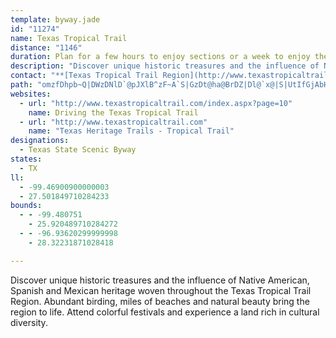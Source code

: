 ```yaml
---
template: byway.jade
id: "11274"
name: Texas Tropical Trail
distance: "1146"
duration: Plan for a few hours to enjoy sections or a week to enjoy the region.
description: "Discover unique historic treasures and the influence of Native American, Spanish and Mexican heritage woven throughout the Texas Tropical Trail Region. Abundant birding, miles of beaches and natural beauty bring the region to life."
contact: "**[Texas Tropical Trail Region](http://www.texastropicaltrail.com)**  \r\n361-592-4603  \r\n[Send Email](mailto:texastropicaltrail@yahoo.com)  \r\n"
path: "omzfDhpb~Q|DWzDNlD`@pJXlB^zF~A`S|GzDt@ha@BrDZ|Dl@`x@|S|UtIfGjAbHf@hJ?~DG|F]pGEhEJtZHd\\`@hHV~YnBdVr@|d@vBzKx@bEDfJn@t\\bAnf@fApSDzq@l@rL_@vDYxC_@fc@mIdm@uKfDaAhL_Cvo@aMbIgBxDeAnGaCtEeCjOaKb\\eWvc@g\\`F}C|M_HjNsHhKcGxb@iUhQaJnYaNba@uTvDgBlVcJlHwB~F{@noAmIxFk@`IuAzGuB`FoBxDmBz[aSlH{CptA_`@tj@aOzl@cQjFiAfAIndIq[jCCrG\\rlAlJ|aA|Blh@~AbtElKrh@rAvLVrH@nEUzTiBvG_@dEGzVz@hmArGpKJtcBQhCH`If@|Ev@rJtBfJ|AzELlNc@~DHtKfBhL`CnIlA`r@pExDj@hGlAze@vLzXvGjp@jPfi@|NbDp@lERpSeAfTy@xFa@rI_@dFqA|Ai@pCeBtBqB`B{Bdq@i`BrDiIdh@o}@bb@}r@`[cm@~HeP|CoFxG_JlD{Dnr@}r@jHyHfMgLt_@cVbsAcy@xy@cm@pI{FpoAu}@pDgDlAaBrA_Cr@eBn@sBdAaGdSmhBjL_bAp@_DjBgFxCkFjA{AboBueBpPwO~Xgb@|H{J~CeD|cAcw@|UiQxDeCjEyBjLaEzyA_e@bKyClVyD|r@iJfD{@lHsDdBwA~CeD~C}EzAkDz@mC~BcMdDuSbDoQn|@i`D`Leb@xr@mfCjDeIlGwKh}@ekArDgEpPcUfCqCtA{BtV}[|tA}eBjb@ui@rOcRjVe[rEmFlJeI|EcCnRqHbe@cQxC_AhLoEj|@o[bTiHxO}CdDU~p@kAjjA_BfoBaDdR_AxVyAzmAoIfdAmGfuAoJbbCyObGy@bDm@pRaFpn@uQ|b@iLtt@uSxl@}OpCcAvc@}LvNkDvFs@pHa@hONnaCtNlkEzVjEDvGI`Ic@`uB}WxK_B`KeBpg@{K~IsCz[oLrPsGjQ}Rdq@ww@zBmB`g@oX|BaBxyAo}AfqBiwBfHwEpCmAtBm@`Ck@|ASjMkAhvB_Uxu@sI~ZsCxFs@re@eFvBGz@SfE_B|y@q`@v@_At@sA\\gBpFq{@nBuTN_DAaFw@aGuBmI]mB}Te|@{EsSyFma@uFqb@_AoFkBoNyAoNGeCL_HV{DfNwzAjBaVlAeL|A_IhAmDh^us@tNeX~FkIlSwVnCgExa@e_AzAgFrC{H|pAgzD|A_G~@oIrCss@zDy{@H_EOsHiAqK{@kEwA{EgT{j@yLiZeHkRg@iBk@yCa@{D_Dk_@AaBXmEpC{Ln@yDbJqc@tBiJ|AmI@g@Me@iAaBg@sAeEmUSmBGgB?eBRyBt@aCXk@z@sAfAeAhKaIfEoCxHmGhCgDfSiZbJuKzZk]nAeBrCiFtKaXtd@uwAvGkTvDyKbC{GrVul@z@{C`AqE|I{m@PyD@gGs@_]OiJ@}C^{GnAcGZkAf@s@tEyLpG{RlEyOfQyl@dRcp@~c@c|Avg@wfBhb@owAfIkYz@eC~c@e}AbC_JnGiTjCoL~BgMhEkP`FiPjHuTjTgu@jMua@jFySfj@okBdSyr@fBoFt\\amAhJc[pW}}@vBuFzGmLpIwMhhAqhBvAgDfIwUh^qiAnG}S|Jm^n@mCp@sGNwCCuE{@aPqHikAG_IVaJKg@nBoXhAcST[nAiUxIqlAb]c|EnDaWh@{FhAkU|Dai@zGcaA`AiUlA}QzTyzClAuJtAuFtDgJxCaFlDeE~a@m]~~AusArMsIfEsDzEsF`CuDdByDx@_C`AyCfAaFxCeW\\}E`lD|[jIrCbBXlABdAKrCcAfg@gXrCqBvEuEj@Z^?tXcOb@m@NcBJMRG`CPf@KdCsAlG_ErRgNf`@}WdToO`EgDjOaQhCmDvA{Cv@_DViBdEml@HkCYqB}AyAckA{Kw[gD_Eu@uMyAqvBcSoL}@eeAcKsi@{E`BaU?sDOuEwCah@K}DNuHlFut@dAcLt@gNvFwv@hA_NfA}JfIil@nCcn@zoAdJdJoCnUuNd\\_H|YvEtW|P~PfS|PlLlbA~Gn}AbOju@lHhd@pErKx@bR|BnAv@hApBN|BnEoGtEqG~KaKpE{EnBuDJ_AhAsE^sDnQwiC`G}x@Rs@rDue@tDgi@Ce@^{FzTa~C`WqkDhNehBfOmuBFuB`AunA{|@wJwClDg~A_P}Kk@uPUeImDeXaCaCTcCaAyiBkQemBkQagCyV~Oe|AxEoHlLkbBSQlMimAnHks@dGql@dIup@xG_r@jQ}`B`RcgBdGsp@dIyv@bGgm@bEua@?up@Sq}@k@}~@cC{Xi@}~@k@ks@k@sn@Uks@i@gm@e@{Zh`@Cpa@Sp{@}@hDs@jCcAbAw@|EeFfGwFxCcBdCm@`BShKElBS|E_BlEgEnA_AhBaAdCq@bCY~OKtYm@zm@g@dd@InvBoA`@kFAcLFsC`@eCz@qCf@cA`LgSlBmEfAgEbFgUdCqJhAgFTgBBoCo@qSq@aD_DgGq@yB[_Bq@mGa@gGQaG@w^FaCd@eDlLoh@nAmE~qB_yFbAsEHgBEmDq@eHsBqPQyC?_ELsB~Gyl@`AkSBkWpNm{Bt@uFzKqb@bLog@hAsFh@yDVaDtAed@GuJw@eb@ZaSqD{iAMkc@PyD`A{b@`@yCt@_DtAeDpAiBzD}D|a@eXxFiGbWcg@hAoCjAwEhjAakFr@oBdAgBzBcCzB}AvDmAdsA{O~v@}Jxa@cF~Fu@`GyAnFmC|U_O~lAis@lCgCvDaG`bA}aC`AmBhSeg@dFkLpI}c@zDmKxCsGvFqJzCeE`IaIpBoCvBqD`KaRjF{HnIgK|PwOvL}LdBwCjCoHzBgElDmDvJmH`CyCbBaDpAeEh@uD~Dw{@fDgv@NkAZyAl@_BhFwIv@eBr@aCXgCd@wKxAss@bD_kA|Aop@`@_DcBmDoBaDwu@u{AuLkUiJuRcWkg@{AoDuMaWsN_ZeDgGo\\mp@aHuJmC_CuDgC{LyGk@{@qFyCiCmB}FaIOcH]{hA_@e]_Je^uQir@qJs`@yBuEsHiDaIuEoJwEiCwCaCyJyKw`@}C}LcFcUeEmOcJe^uFyVkMif@qCcMaBiJ_CsJkCeHwMa[}s@q|AwGmMir@c}AqLwVex@ieBgv@gdB}^wu@{AqB{CmCwAw@gC_Ay~Ace@kn@sQ}Bg@uCYyAEwYRmGg@aCq@cDuA}CoCoF}F_K{LyFyFUKsIgKqKkL}L~XkI|SiAdEg@tCi@xG}GtpAy@rJeBhKcGnUcMzh@gMrg@gAvD_FvMeUlf@mBjDsGzNw@zBe@zAiAjIi@rHCfCzFvaCEf@rPrcGl@x\\|@lHrCzKx@xBpD`HtE`GdFlEfp@jb@pHnF~s@rs@jFtF~AjCp@xA`@tAh@|C^tEmJl{CeClaAeLlxDw@pZgDleAeAfd@eEvoA_@|R{@~[}H|dC{AvWeB`h@sBlc@uFjgA{Ut`F]vBu@hB}GjFeDzCg@~@cEzD}XnSgXhQyEfDmZ|Tad@rj@oG~DoCNqGpDkB|BuAtB}CjCoG~CqR~FoVnIqc@`OaP~EoEnD_KpNqT~Z_IpHaXp`@qa@`o@qs@rkAqT`[qg@rv@a_@`l@qWp^qV`W_V~ToGnDqHnBoH_@aTo@qe@_@_Xn@qPpDoHnCaInHiFlOkMf^c[r{@yc@~kAeQfMg{@fb@wR|McQ~Ioi@b\\ic@jV_u@~_@kw@hc@qHbFs\\rRaHdEaEvAgiBjdAsY`O{QnKmVpOmdBtaAcEtBqDxAuE`A}Dj@mpAp{@s}BvCqhDjAwdCcFicByC}kCcFmvBwOc|AiMq~AwO}`BoHgxBuWwGVmJEgCMuRwBwJ{@qa@qB_c@aDeP{A_{@_Gk~Ek^iGScGEmnA~@_vDhBiyEvCmfAFmWPwOd@}TR}{GlD}bA~@we@nDyFn@aiAjJmeBxLw`@`EiPpBoFf@utDb[aWfB}d@zDsDR}rD`[u\\rBaKf@}HP}[lAel@dBazGvQs^dBsoAlDcC?wq@rBmgBrEaWx@uSJyg@]ev@k@sh@{@_i@e@yn@?iCMiL?kHMokFkDyHYwRaBsr@wHcQuAsXy@etBkCkSPgIXykB|IsRp@{RfAwl@x@mTj@ycDpCczBkCgL[udBaSwQgBqG]cEMei@Yuc@DgRRmL~@ca@lHc_@lHmFnAsTrDoO`DuNhCsmEd{@wKxEkb@|Ump@~]qBr@yG~Aal@lLu]tH}{@pPi@GwHpAaIt@yEv@sUrEsHlAu}@hQo]fHyRlDceAtS_gBx]sd@tJ_`@xH_V`EyQlDmXxFwi@hKcDx@sCRkB^w~Dnw@{w@hOuFj@gDlAaBxBaC|@ej@hK}mBx_@sMzBoE\\wFRiPLur@DkHPsJDKMgBc@aCgAcBwAw@aAkQ}_@_EoH{DoIm@_Bq@sAgDgDWkAoH?cEJyi@Fix@b@oN@eHMwQ?ko@X_CEqDm@{EqBqCuB_]ea@usDcnEkm@ut@uXm]aHaIiYo]uKwLsEmEmCkBmNmGyc@yTi_Bav@_dCkhAe{EgvBtc@}zCjQg_A?gh@iVst@iWyk@qDis@vAewEwA}~@cLkHmXAec@@oSyOx@_zC?odGy@ksGwBauHm@oqBMwjBwBsxAsDyOmFoFqSmU_w@w^}x@mb@s`@mUkUaLzIaQtCmI~k@}zAr]k|@ze@qmAfB{Evj@}vAnr@yrB~Yuu@~I_VjGsOzDuKbB}GtAmIl@sFpAiTb@yDlA_H~@mDjAgDdNg]nB_FpOgc@bPyb@jf@wnAxGyQpFsMhA_CfA{AlCgCxEkC|CyApAa@fE_C`p@}`@l_@{SdEgDdEaE`BsCbAkCzFiPp@cClB_FfBaGpEmMbDaLvQij@tCgHrDsEjEaD`B}@`G{AnCS~G?hZT?eAGIBaOKaEmAsJeAsEgBsEiA_C}AaCaEqEqEsDe_@kTio@_`@qgAmo@g{I_iFycBecAqaKicGkImFiOsLyjAe_Ay{@{q@qXuUwHoFoLaGuReJ_IaEoQiIuF_DcHsEwLoJ{GeGsPjXq@h@y@Xo@JiACyMuBeA]aAm@mMuKiBkAm@x@mA~@q@ViA@eAXc@^qY~G}EzDuRdUsMrKkKlHoLrFyGrBwGlAaMxAgGxA}DlAuCfAoFnCgCxAqF|DgHfH_qAryAkFnFg\\j_@_FhGsJnOkCjFoBxFiZnnBmFlVyHx[_BrDcAfB_BlBgElD{@rAoCpEgGbNcq@ka@Ye@uEiDmFwC{@[aQsKiIyEsBaB_CsCkA{BsAqDsEmIqDiE}CgCahAmq@kYuQuv@ae@uh@q\\{b@}W_}B}`B_nA{|@aAs@{C}Cqq@uv@kCeAui@gPiiAg\\eUgH{CeBuDuDiC}Ci@uBEq@Cma@FSCeBYkCy@mBkAaBgCsAqFwDqD{@}CeAmTuPoAm@aBe@mDYsEK{z@BkCWgIsAeJkAwFKiX?{FSwFm@{KE__@VwU@iFe@ka@}Eic@_G_ZsDcQeCg]iMa|@y\\cCs@aPkGoMoFaRkM_kAet@gz@gj@kEkCgFgCcC_AyJoF}LmHcDwAuDiAmBWkCM_P_@mDm@acCeg@iUmEqlAaNyvCw[uu@{H{hAoMeEgAmxEklB{DeBkCmBqF_Gc\\ue@mJgMgGiGcGyEyEqCwEuBqGyB_n@mQwnEqqAfGtjAt@|kEz@r_@lAzRzRfuBj@pHl@jLxEjeBjGr~@zyClla@h@hErC~O^zCd@bU@fAMhByJtr@_LpzAaDfd@dM`ChEb@|IXrCDpv@_BpB@xIb@f{@zIjs@~EfHB~Jc@xFy@dIeBzGeCrb@qSvi@uVxn@cZbE{BnFsDtCgC`FgFzGaKxAsCvAwCbByE|Ly_@hCaGrDaHdEuFpF_GvGiFvFiDhFaC~C{@pBy@jTmEts@uM|VgFlhDyo@zEy@|CSpEGpGR|uAbRtFLdC?fE_@`FaAhIwCxEoCrB}@`FuAxFy@rBOhRGdlAJ`xBCbDBzEV`AC\\X~FxAhDrAdB~@xGdF``@d]lGfHz@tArDvD~G`FvCrAfPrF|Ar@rOtFlEx@jD\\dHEpBSzBe@jDkA~^kQpXqL~CgAvCs@dE_@nBLrD|@bBr@bB~@fa@pXli@nZziAhn@tf@pXwk@hzAgBzDu@|ByAfIwNbzAiAnJq@tJAtJd@xp@V|s@bDtsNRpDTbCx@bFd@zAbAfH^zDlg@lmLi@||Aa@nu@]~dAFfN]hy@Cxi@K|TBz`@On~@FxRGv`@eCxH{cAnnCy@vCGdAxAjmGa@rAcA`BcAp@iBp@wBhAc@d@_A~A_@fBGdAAzkGiAxCq@z@gBbAyZ@kB`Aw@|@cAdCcB~}Cs@~k@wApoBuA~_CwArjDlOnjAj@hKbCvWj@|TpJ~VuFzHeRrSkV~X_bC~mCcSpT_@JoIzHeCxDgDfD{FZ_UbE_\\pBkg@vGep@rWnBpIxNpPdLnBzF[~TgD|[aFxQAnNjBrYzH`EzAnDxBbMzKpKrKnC|CvIpIdf@zg@nj@nk@pT`TrElCdCfAh`Bln@jHtD~i@|]vb@nYvDtCzDxExYrh@nF`NrDlGxaBtnBhTnV|OdRnNrO|KrIrMzHlMnIhIfHrb@ra@`GdGlIvGvcBhcA`]bT~I`FlIrDfExBjIfF`D~BxCjCtWhPrLvF|EdBh[rObNzFbd@vStu@p^dXbPhN~HjNvI~bArl@rsB~mAxj@j\\n[nRpkB~gAh]vS|b@|VzlAts@tB`A|DpArF~@bERrs@J`}DR~k@E~EjAjClAtBzAtBjCzD~GrCnG~GbKhOfVrTr^jt@`kAtEdH|DfFlNbUTDdu@zlAn@fAt@jDlA`LR`GvLdmAxNlThDN~BQpBk@dEaCbQaMxZ{SnCaBtFeBvj@Ul`CWrKVnc@zCd]xFb@I\\_@bhBtLdx@~F~qDpVl`AdHhu@zErmDpVjfCzPt}@rG`VhDbObBrHl@nNx@vOj@rU^jaDbTnbC|P~^fC`Mj@z{A`LzrA`J|QxAxz@rFnR`Bl|@xFxtArJdMbAfv@~E`oCzR|RjAx~@nGf[tA\\MdObAjKx@|QfC|SxAdIf@dSd@lRdA^Zp\\fDphAzHrZjB`AR|FXhNjAxl@`EbGXxd@pDhCF~D^lb@pCrNhA`H^liAdIjb@rClMp@nDB`RbA~aBzKjjAhI`WvAdWnBtAZ~Ab@xEhF~ApCjBnBnApAnBdAxB`AjDr@`DBfARfGNp@\\hIXhLdAy@xTwGnqAcAzPqJzlBaDrk@o@fEoAfE{@vAmDvEmiA`nA{AvAa^j`@eOtOsJnK{FzFiIlJeKtKuFxGoAzBsA~Eo@lDKxCGbQoAxvGY`{@a@lpCy@zjDmAzgHBx_@u@|mD?ni@mD`~OOtTCzi@KzOOrDkAtMkA`H_BxGuD`K{ArCiDtFoi@jz@yv@``B{w@xbB_CrF}@nC}@dDeBtIy@fJGrFVh\\L`iA|AdoDYpZaAnY_@vOiAd[aHrwAeEvw@qIxjAw@fJObAg@|AQ@w@bAsCxA_GBgQ?mDa@c^aAaEW_DtyAKbEYvBw@tDaApC_BxCeAfBmB`C_BvC{GvJaBlDmBxFeIhYiDzKqCnFgd@vj@ebArkAsf@tm@cW~Y_j@tp@uFhHyZpd@{\\rf@s]lf@wY~d@aW~a@ma@lq@w[xi@oLjRaTbXyhDjlEsFtI_GtIeWhZcA`BmBrFiFbToXdjAyt@fzC{Qjv@yW`fAwDrPq~@fwDu@lD}Dde@GfBsU~tCYnFPjZA~GLvLRdBtD`O`A`Fvd@ffG~Ftp@t`@rfFtKbj@tAfIf@nFBnFGhCg@zFc@nBw@xCoc@`tAqAzG]pEGtDFrEXzDdCfMlUvdAfAhHV|DApI[pDaDpU_B`Ku|@niGiAtH{AtHkCtJsRfw@an@dcCiSfy@gArC{r@jvAcL`VmArEcAhHWrE_@|QFtE\\jEr@rEnNje@n@|EF~CPzt@vApaDH~j@`AtuBjCpzINnNT~a@v@pdBHt`@OrEW~CuT`pAqIrc@uMlw@uNjx@oClPk@bFuGhs@uDb^yCj[{@tKsFdh@}@rGe@xAs@lAm@f@}Ar@]J"
websites: 
  - url: "http://www.texastropicaltrail.com/index.aspx?page=10"
    name: Driving the Texas Tropical Trail
  - url: "http://www.texastropicaltrail.com"
    name: "Texas Heritage Trails - Tropical Trail"
designations: 
  - Texas State Scenic Byway
states: 
  - TX
ll: 
  - -99.46900900000003
  - 27.501849710284233
bounds: 
  - - -99.480751
    - 25.920489710284272
  - - -96.93620299999998
    - 28.32231871028418

---
```


Discover unique historic treasures and the influence of Native American, Spanish and Mexican heritage woven throughout the Texas Tropical Trail Region. Abundant birding, miles of beaches and natural beauty bring the region to life. Attend colorful festivals and experience a land rich in cultural diversity.